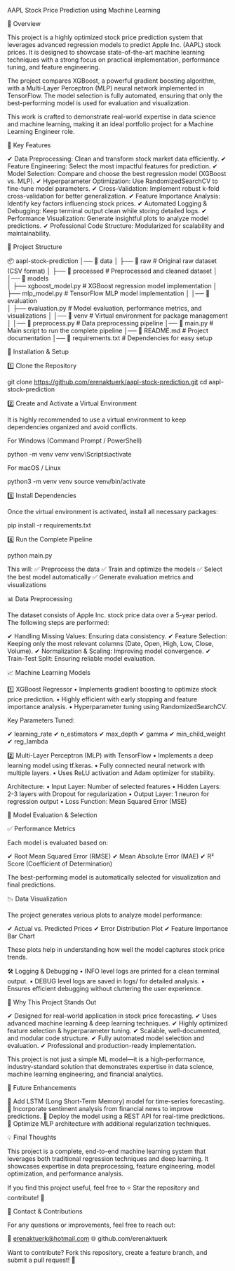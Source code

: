 AAPL Stock Price Prediction using Machine Learning

📌 Overview

This project is a highly optimized stock price prediction system that leverages advanced regression models to predict Apple Inc. (AAPL) stock prices. It is designed to showcase state-of-the-art machine learning techniques with a strong focus on practical implementation, performance tuning, and feature engineering.

The project compares XGBoost, a powerful gradient boosting algorithm, with a Multi-Layer Perceptron (MLP) neural network implemented in TensorFlow. The model selection is fully automated, ensuring that only the best-performing model is used for evaluation and visualization.

This work is crafted to demonstrate real-world expertise in data science and machine learning, making it an ideal portfolio project for a Machine Learning Engineer role.

🚀 Key Features

✔ Data Preprocessing: Clean and transform stock market data efficiently.
✔ Feature Engineering: Select the most impactful features for prediction.
✔ Model Selection: Compare and choose the best regression model (XGBoost vs. MLP).
✔ Hyperparameter Optimization: Use RandomizedSearchCV to fine-tune model parameters.
✔ Cross-Validation: Implement robust k-fold cross-validation for better generalization.
✔ Feature Importance Analysis: Identify key factors influencing stock prices.
✔ Automated Logging & Debugging: Keep terminal output clean while storing detailed logs.
✔ Performance Visualization: Generate insightful plots to analyze model predictions.
✔ Professional Code Structure: Modularized for scalability and maintainability.

📂 Project Structure

📦 aapl-stock-prediction
│── 📂 data
│   ├── 📂 raw                  # Original raw dataset (CSV format)
│   ├── 📂 processed            # Preprocessed and cleaned dataset
│
│── 📂 models                   
│   ├── xgboost_model.py        # XGBoost regression model implementation
│   ├── mlp_model.py            # TensorFlow MLP model implementation
│
│── 📂 evaluation               
│   ├── evaluation.py           # Model evaluation, performance metrics, and visualizations
│
│── 📂 venv                     # Virtual environment for package management
│
│── 📜 preprocess.py            # Data preprocessing pipeline
│── 📜 main.py                   # Main script to run the complete pipeline
│── 📜 README.md                 # Project documentation
│── 📜 requirements.txt          # Dependencies for easy setup

🔧 Installation & Setup

1️⃣ Clone the Repository

git clone https://github.com/erenaktuerk/aapl-stock-prediction.git
cd aapl-stock-prediction

2️⃣ Create and Activate a Virtual Environment

It is highly recommended to use a virtual environment to keep dependencies organized and avoid conflicts.

For Windows (Command Prompt / PowerShell)

python -m venv venv
venv\Scripts\activate

For macOS / Linux

python3 -m venv venv
source venv/bin/activate

3️⃣ Install Dependencies

Once the virtual environment is activated, install all necessary packages:

pip install -r requirements.txt

4️⃣ Run the Complete Pipeline

python main.py

This will:
✅ Preprocess the data
✅ Train and optimize the models
✅ Select the best model automatically
✅ Generate evaluation metrics and visualizations

📊 Data Preprocessing

The dataset consists of Apple Inc. stock price data over a 5-year period. The following steps are performed:

✔ Handling Missing Values: Ensuring data consistency.
✔ Feature Selection: Keeping only the most relevant columns (Date, Open, High, Low, Close, Volume).
✔ Normalization & Scaling: Improving model convergence.
✔ Train-Test Split: Ensuring reliable model evaluation.

📈 Machine Learning Models

1️⃣ XGBoost Regressor
	•	Implements gradient boosting to optimize stock price prediction.
	•	Highly efficient with early stopping and feature importance analysis.
	•	Hyperparameter tuning using RandomizedSearchCV.

Key Parameters Tuned:

✔ learning_rate
✔ n_estimators
✔ max_depth
✔ gamma
✔ min_child_weight
✔ reg_lambda

2️⃣ Multi-Layer Perceptron (MLP) with TensorFlow
	•	Implements a deep learning model using tf.keras.
	•	Fully connected neural network with multiple layers.
	•	Uses ReLU activation and Adam optimizer for stability.

Architecture:
	•	Input Layer: Number of selected features
	•	Hidden Layers: 2-3 layers with Dropout for regularization
	•	Output Layer: 1 neuron for regression output
	•	Loss Function: Mean Squared Error (MSE)

🔬 Model Evaluation & Selection

✅ Performance Metrics

Each model is evaluated based on:

✔ Root Mean Squared Error (RMSE)
✔ Mean Absolute Error (MAE)
✔ R² Score (Coefficient of Determination)

The best-performing model is automatically selected for visualization and final predictions.

📉 Data Visualization

The project generates various plots to analyze model performance:

✔ Actual vs. Predicted Prices
✔ Error Distribution Plot
✔ Feature Importance Bar Chart

These plots help in understanding how well the model captures stock price trends.

🛠 Logging & Debugging
	•	INFO level logs are printed for a clean terminal output.
	•	DEBUG level logs are saved in logs/ for detailed analysis.
	•	Ensures efficient debugging without cluttering the user experience.

🎯 Why This Project Stands Out

✔ Designed for real-world application in stock price forecasting.
✔ Uses advanced machine learning & deep learning techniques.
✔ Highly optimized feature selection & hyperparameter tuning.
✔ Scalable, well-documented, and modular code structure.
✔ Fully automated model selection and evaluation.
✔ Professional and production-ready implementation.

This project is not just a simple ML model—it is a high-performance, industry-standard solution that demonstrates expertise in data science, machine learning engineering, and financial analytics.

📜 Future Enhancements

🔹 Add LSTM (Long Short-Term Memory) model for time-series forecasting.
🔹 Incorporate sentiment analysis from financial news to improve predictions.
🔹 Deploy the model using a REST API for real-time predictions.
🔹 Optimize MLP architecture with additional regularization techniques.

💡 Final Thoughts

This project is a complete, end-to-end machine learning system that leverages both traditional regression techniques and deep learning. It showcases expertise in data preprocessing, feature engineering, model optimization, and performance analysis.

If you find this project useful, feel free to ⭐ Star the repository and contribute! 🚀

📩 Contact & Contributions

For any questions or improvements, feel free to reach out:

📧 erenaktuerk@hotmail.com
🌐 github.com/erenaktuerk

Want to contribute? Fork this repository, create a feature branch, and submit a pull request! 🚀
